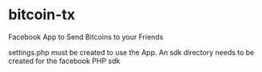 bitcoin-tx
==========

Facebook App to Send Bitcoins to your Friends

settings.php must be created to use the App.
An sdk directory needs to be created for the facebook PHP sdk
